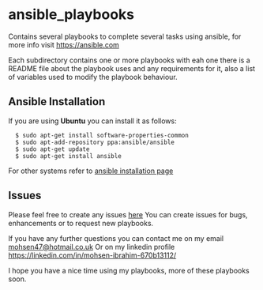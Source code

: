 # ansible_playbooks

Contains several playbooks to complete several tasks using ansible, for more info visit https://ansible.com

Each subdirectory contains one or more playbooks with eah one there is a README file about the playbook uses and any requirements for it, also a list of variables used to modify the playbook behaviour.

## Ansible Installation

If you are using **Ubuntu** you can install it as follows:
```
  $ sudo apt-get install software-properties-common
  $ sudo apt-add-repository ppa:ansible/ansible
  $ sudo apt-get update
  $ sudo apt-get install ansible
```

For other systems refer to [ansible installation page](http://docs.ansible.com/ansible/intro_installation.html)

## Issues
Please feel free to create any issues [here](https://github.com/mohsenSy/ansible_playbooks/issues)
You can create issues for bugs, enhancements or to request new playbooks.

If you have any further questions you can contact me on my email mohsen47@hotmail.co.uk
Or on my linkedin profile https://linkedin.com/in/mohsen-ibrahim-670b13112/

I hope you have a nice time using my playbooks, more of these playbooks soon.

